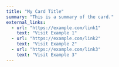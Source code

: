 ```yaml
---
title: "My Card Title"
summary: "This is a summary of the card."
external_links:
  - url: "https://example.com/link1"
    text: "Visit Example 1"
  - url: "https://example.com/link2"
    text: "Visit Example 2"
  - url: "https://example.com/link3"
    text: "Visit Example 3"
---
```

